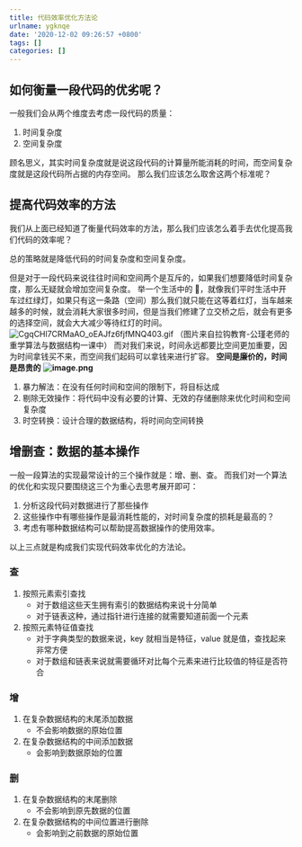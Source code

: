```yaml
---
title: 代码效率优化方法论
urlname: ygknqe
date: '2020-12-02 09:26:57 +0800'
tags: []
categories: []
---
```


## 如何衡量一段代码的优劣呢？

一般我们会从两个维度去考虑一段代码的质量：

1. 时间复杂度
1. 空间复杂度

顾名思义，其实时间复杂度就是说这段代码的计算量所能消耗的时间，而空间复杂度就是这段代码所占据的内存空间。
那么我们应该怎么取舍这两个标准呢？

## 提高代码效率的方法

我们从上面已经知道了衡量代码效率的方法，那么我们应该怎么着手去优化提高我们代码的效率呢？

总的策略就是降低代码的时间复杂度和空间复杂度。

但是对于一段代码来说往往时间和空间两个是互斥的，如果我们想要降低时间复杂度，那么无疑就会增加空间复杂度。
举一个生活中的 🌰，就像我们平时生活中开车过红绿灯，如果只有这一条路（空间）那么我们就只能在这等着红灯，当车越来越多的时候，就会消耗大家很多时间，但是当我们修建了立交桥之后，就会有更多的选择空间，就会大大减少等待红灯的时间。
![CgqCHl7CRMaAO_oEAJfz6fjfMNQ403.gif](https://cdn.nlark.com/yuque/0/2020/gif/2705850/1606953443121-946ba365-7a49-4689-8090-5e820840f5eb.gif#align=left&display=inline&height=720&margin=%5Bobject%20Object%5D&name=CgqCHl7CRMaAO_oEAJfz6fjfMNQ403.gif&originHeight=720&originWidth=1280&size=9958377&status=done&style=none&width=1280)
（图片来自拉钩教育-公瑾老师的重学算法与数据结构一课中）
而对我们来说，时间永远都要比空间更加重要，因为时间拿钱买不来，而空间我们起码可以拿钱来进行扩容。
**空间是廉价的，时间是昂贵的**
**![image.png](https://cdn.nlark.com/yuque/0/2020/png/2705850/1606953817114-7e1a263e-6acb-4bf2-9110-da34521c23f8.png#align=left&display=inline&height=76&margin=%5Bobject%20Object%5D&name=image.png&originHeight=152&originWidth=142&size=26430&status=done&style=none&width=71)**

1. 暴力解法：在没有任何时间和空间的限制下，将目标达成
1. 剔除无效操作：将代码中没有必要的计算、无效的存储删除来优化时间和空间复杂度
1. 时空转换：设计合理的数据结构，将时间向空间转换

## 增删查：数据的基本操作

一般一段算法的实现最常设计的三个操作就是：增、删、查。
而我们对一个算法的优化和实现只要围绕这三个为重心去思考展开即可：

1. 分析这段代码对数据进行了那些操作
1. 这些操作中有哪些操作是最消耗性能的，对时间复杂度的损耗是最高的？
1. 考虑有哪种数据结构可以帮助提高数据操作的使用效率。

以上三点就是构成我们实现代码效率优化的方法论。

### 查

1. 按照元素索引查找
   - 对于数组这些天生拥有索引的数据结构来说十分简单
   - 对于链表这种，通过指针进行连接的就需要知道前面一个元素
2. 按照元素特征值查找
   - 对于字典类型的数据来说，key 就相当是特征，value 就是值，查找起来非常方便
   - 对于数组和链表来说就需要循环对比每个元素来进行比较值的特征是否符合

### 增

1. 在复杂数据结构的末尾添加数据
   - 不会影响数据的原始位置
2. 在复杂数据结构的中间添加数据
   - 会影响到数据原始的位置

### 删

1. 在复杂数据结构的末尾删除
   - 不会影响到原先数据的位置
2. 在复杂数据结构的中间位置进行删除
   - 会影响到之前数据的原始位置
